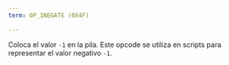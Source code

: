 ```yaml
---
term: OP_1NEGATE (0X4F)

---
```

Coloca el valor `-1` en la pila. Este opcode se utiliza en scripts para representar el valor negativo `-1`.